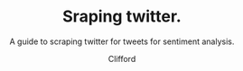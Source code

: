 ---
layout: post
title: Sraping twitter.
subtitle :  A guide to scraping twitter for tweets for sentiment analysis.
tags: [ twitter-api, python, tweepy]
author: Clifford
comments : True
---